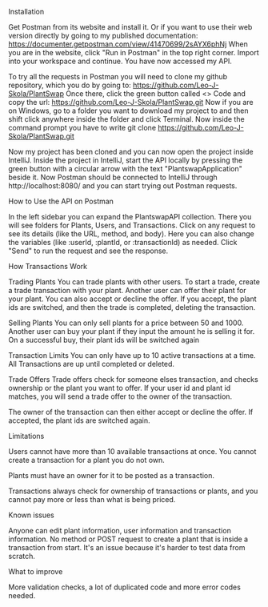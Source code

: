 Installation

Get Postman from its website and install it. Or if you want to use their web version directly by going to my published documentation:
https://documenter.getpostman.com/view/41470699/2sAYX6phNj
When you are in the website, click "Run in Postman" in the top right corner.
Import into your workspace and continue. You have now accessed my API.

To try all the requests in Postman you will need to clone my github repository, which you do by going to:
https://github.com/Leo-J-Skola/PlantSwap
Once there, click the green button called <> Code and copy the url: https://github.com/Leo-J-Skola/PlantSwap.git
Now if you are on Windows, go to a folder you want to download my project to and then shift click anywhere inside the folder
and click Terminal. Now inside the command prompt you have to write git clone https://github.com/Leo-J-Skola/PlantSwap.git

Now my project has been cloned and you can now open the project inside IntelliJ.
Inside the project in IntelliJ, start the API locally by pressing the green button with a circular arrow with the text 
"PlantswapApplication" beside it.
Now Postman should be connected to IntelliJ through http://localhost:8080/ and you can start trying out Postman requests.


How to Use the API on Postman

In the left sidebar you can expand the PlantswapAPI collection. There you will see folders for Plants, Users, and Transactions.
Click on any request to see its details (like the URL, method, and body).
Here you can also change the variables (like :userId, :plantId, or :transactionId) as needed.
Click "Send" to run the request and see the response.


How Transactions Work

Trading Plants
You can trade plants with other users. To start a trade, create a trade transaction with your plant.
Another user can offer their plant for your plant. You can also accept or decline the offer.
If you accept, the plant ids are switched, and then the trade is completed, deleting the transaction.

Selling Plants
You can only sell plants for a price between 50 and 1000. Another user can buy your plant if they input
the amount he is selling it for. On a successful buy, their plant ids will be switched again

Transaction Limits
You can only have up to 10 active transactions at a time. All Transactions
are up until completed or deleted.

Trade Offers
Trade offers check for someone elses transaction, and checks ownership or the plant you want to offer.
If your user id and plant id matches, you will send a trade offer to the owner of the transaction.

The owner of the transaction can then either accept or decline the offer.
If accepted, the plant ids are switched again.


Limitations

Users cannot have more than 10 available transactions at once.
You cannot create a transaction for a plant you do not own.

Plants must have an owner for it to be posted as a transaction.

Transactions always check for ownership of transactions or plants,
and you cannot pay more or less than what is being priced.


Known issues

Anyone can edit plant information, user information and transaction information.
No method or POST request to create a plant that is inside a transaction from start.
It's an issue because it's harder to test data from scratch.


What to improve

More validation checks, a lot of duplicated code and more error codes needed.
